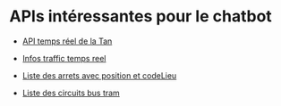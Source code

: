 
# APIs intéressantes pour le chatbot

* [API temps réel de la Tan](https://data.nantesmetropole.fr/explore/dataset/244400404_api-temps-reel-tan/)


* [Infos traffic temps reel](https://data.nantesmetropole.fr/explore/dataset/244400404_info-trafic-tan-temps-reel/)

* [Liste des arrets avec position et codeLieu](https://data.nantesmetropole.fr/explore/dataset/244400404_tan-2017-2018-arrets/)

* [Liste des circuits bus tram](https://data.nantesmetropole.fr/explore/dataset/244400404_tan-2017-2018-circuits/)
